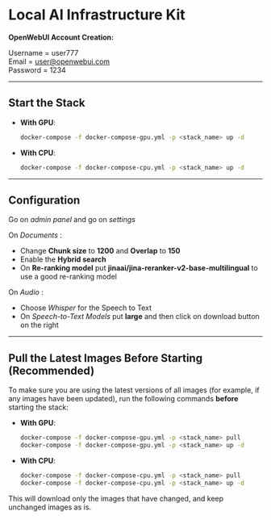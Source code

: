 # **Local AI Infrastructure Kit**

**OpenWebUI Account Creation:**

Username = user777     
Email = user@openwebui.com   
Password = 1234   

---

## **Start the Stack**

- **With GPU**:
  ```bash
  docker-compose -f docker-compose-gpu.yml -p <stack_name> up -d
  ```
- **With CPU**:
  ```bash
  docker-compose -f docker-compose-cpu.yml -p <stack_name> up -d
  ```

---

## **Configuration**

Go on *admin panel* and go on *settings*

On *Documents* :    
- Change **Chunk size** to **1200** and **Overlap** to **150** 
- Enable the **Hybrid search**  
- On **Re-ranking model** put **jinaai/jina-reranker-v2-base-multilingual** to use a good re-ranking model  

On *Audio* :    
- Choose *Whisper* for the Speech to Text 
- On *Speech-to-Text Models* put **large** and then click on download button on the right  

---

## **Pull the Latest Images Before Starting (Recommended)**

To make sure you are using the latest versions of all images (for example, if any images have been updated), run the following commands **before** starting the stack:

- **With GPU**:
  ```bash
  docker-compose -f docker-compose-gpu.yml -p <stack_name> pull
  docker-compose -f docker-compose-gpu.yml -p <stack_name> up -d
  ```
- **With CPU**:
  ```bash
  docker-compose -f docker-compose-cpu.yml -p <stack_name> pull
  docker-compose -f docker-compose-cpu.yml -p <stack_name> up -d
  ```

This will download only the images that have changed, and keep unchanged images as is.